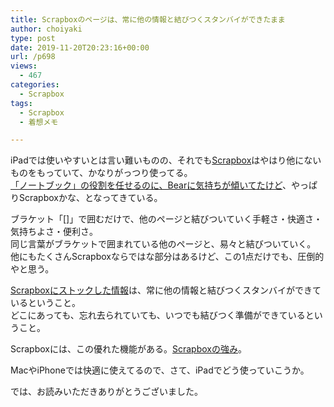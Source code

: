 ```yaml
---
title: Scrapboxのページは、常に他の情報と結びつくスタンバイができたまま
author: choiyaki
type: post
date: 2019-11-20T20:23:16+00:00
url: /p698
views:
  - 467
categories:
  - Scrapbox
tags:
  - Scrapbox
  - 着想メモ

---
```

iPadでは使いやすいとは言い難いものの、それでも<a href="https://scrapbox.io/choiyaki-hondana/Scrapbox" draggable="false">Scrapbox</a>はやはり他にないものをもっていて、かなりがっつり使ってる。  
<a href="https://choiyaki.com/?p=678" draggable="false">「ノートブック」の役割を任せるのに、Bearに気持ちが傾いてたけど</a>、やっぱりScrapboxかな、となってきている。

ブラケット「[]」で囲むだけで、他のページと結びついていく手軽さ・快適さ・気持ちよさ・便利さ。  
同じ言葉がブラケットで囲まれている他のページと、易々と結びついていく。  
他にもたくさんScrapboxならではな部分はあるけど、この1点だけでも、圧倒的やと思う。

[Scrapboxにストックした情報][1]は、常に他の情報と結びつくスタンバイができているということ。  
どこにあっても、忘れ去られていても、いつでも結びつく準備ができているということ。

Scrapboxには、この優れた機能がある。[Scrapboxの強み][2]。

MacやiPhoneでは快適に使えてるので、さて、iPadでどう使っていこうか。

では、お読みいただきありがとうございました。

 [1]: https://scrapbox.io/choiyaki-hondana/Scrapbox%E3%81%AB%E3%82%B9%E3%83%88%E3%83%83%E3%82%AF%E3%81%97%E3%81%9F%E6%83%85%E5%A0%B1
 [2]: https://scrapbox.io/choiyaki-hondana/Scrapbox%E3%81%AE%E5%BC%B7%E3%81%BF